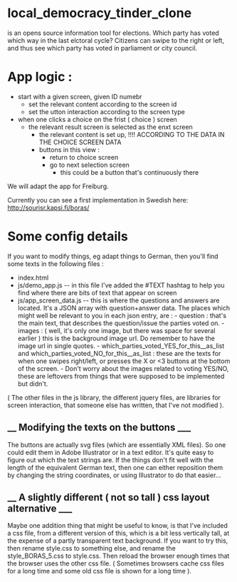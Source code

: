 # local_democracy_tinder_clone

is an opens source information tool for elections. 
Which party has voted which way in the last elctoral cycle? Citizens can swipe to the right or left, and thus see which party has voted in parliament or city council.

# App logic : 
- start with a given screen, given ID numebr
	- set the relevant content according to the screen id 
	- set the utton interaction according to the screen type 
- when one clicks a choice on the frist ( choice ) screen
	- the relevant result screen is selected as the enxt screen
		- the relevant content is set up, 
			!!!! ACCORDING TO THE DATA IN THE CHOICE SCREEN DATA 
		- buttons in this view : 
			- return to choice screen
			- go to next selection screen 
				- this could be a button that's continuously there 

We will adapt the app for Freiburg. 

Currently you can see a first implementation in Swedish here: http://sourisr.kapsi.fi/boras/

# Some config details

If you want to modify things, eg adapt things to German, then you'll find some texts in the following files : 
- index.html
- js/demo_app.js
      -- in this file I've added the #TEXT hashtag to help you find where there are bits of text that appear on screen 
- js/app_screen_data.js
      -- this is where the questions and answers are located. 
       It's a JSON array with question+answer data. 
       The places which might well be relevant to you in each json entry, are : 
          - question : that's the main text, that describes the question/issue the parties voted on.
          - images : ( well, it's only one image, but there was space for several earlier ) this is the background image url. Do remember to have the image url in single quotes.
          - which_parties_voted_YES_for_this__as_list and which_parties_voted_NO_for_this__as_list : these are the texts for when one swipes right/left, or presses the X or <3 buttons at the bottom of the screen. 
           - Don't worry about the images related to voting YES/NO, these are leftovers from things that were supposed to be implemented but didn't. 

( The other files in the js library, the different jquery files, are libraries for screen interaction, that someone else has written, that I've not modified ).

## __ Modifying the texts on the buttons ___
The buttons are actually svg files (which are essentially XML files). So one could edit them in Adobe Illustrator or in a text editor. It's quite easy to figure out which the text strings are. 
If the things don't fit well with the length of the equivalent German text, then one can either reposition them by changing the string coordinates, or using Illustrator to do that easier… 

## __ A slightly different ( not so tall ) css layout alternative ___
Maybe one addition thing that might be useful to know, is that I've included a css file, from a different version of this, which is a bit less vertically tall, at the expense of a partly transparent text background. If you want to try this, then rename style.css to something else, and rename the style_BORAS_5.css to style.css. Then reload the browser enough times that the browser uses the other css file. ( Sometimes browsers cache css files for a long time and some old css file is shown for a long time ). 

